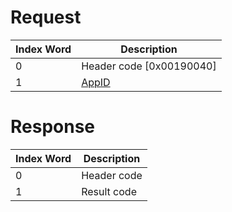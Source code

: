 # Request

| Index Word | Description                                    |
|------------|------------------------------------------------|
| 0          | Header code \[0x00190040\]                     |
| 1          | [AppID](NS_and_APT_Services#AppIDs "wikilink") |

# Response

| Index Word | Description |
|------------|-------------|
| 0          | Header code |
| 1          | Result code |